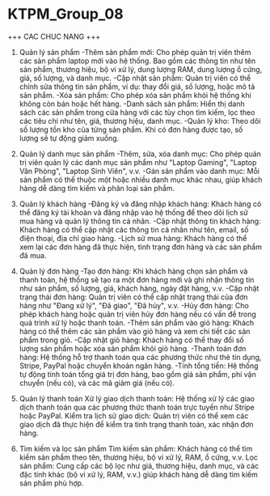 # KTPM_Group_08
+++ CAC CHUC NANG +++
1. Quản lý sản phẩm
-Thêm sản phẩm mới: Cho phép quản trị viên thêm các sản phẩm laptop mới vào hệ thống. Bao gồm các thông tin như tên sản phẩm, thương hiệu, bộ vi xử lý, dung lượng RAM, dung lượng ổ cứng, giá, số lượng, và danh mục.
-Cập nhật sản phẩm: Quản trị viên có thể chỉnh sửa thông tin sản phẩm, ví dụ: thay đổi giá, số lượng, hoặc mô tả sản phẩm.
-Xóa sản phẩm: Cho phép xóa sản phẩm khỏi hệ thống khi không còn bán hoặc hết hàng.
-Danh sách sản phẩm: Hiển thị danh sách các sản phẩm trong cửa hàng với các tùy chọn tìm kiếm, lọc theo các tiêu chí như tên, giá, thương hiệu, danh mục.
-Quản lý kho: Theo dõi số lượng tồn kho của từng sản phẩm. Khi có đơn hàng được tạo, số lượng sẽ tự động giảm xuống.

2. Quản lý danh mục sản phẩm
-Thêm, sửa, xóa danh mục: Cho phép quản trị viên quản lý các danh mục sản phẩm như "Laptop Gaming", "Laptop Văn Phòng", "Laptop Sinh Viên", v.v.
-Gán sản phẩm vào danh mục: Mỗi sản phẩm có thể thuộc một hoặc nhiều danh mục khác nhau, giúp khách hàng dễ dàng tìm kiếm và phân loại sản phẩm.

3. Quản lý khách hàng
-Đăng ký và đăng nhập khách hàng: Khách hàng có thể đăng ký tài khoản và đăng nhập vào hệ thống để theo dõi lịch sử mua hàng và quản lý thông tin cá nhân.
-Cập nhật thông tin khách hàng: Khách hàng có thể cập nhật các thông tin cá nhân như tên, email, số điện thoại, địa chỉ giao hàng.
-Lịch sử mua hàng: Khách hàng có thể xem lại các đơn hàng đã thực hiện, tình trạng đơn hàng và các sản phẩm đã mua.

4. Quản lý đơn hàng
-Tạo đơn hàng: Khi khách hàng chọn sản phẩm và thanh toán, hệ thống sẽ tạo ra một đơn hàng mới và ghi nhận thông tin như sản phẩm, số lượng, giá, khách hàng, ngày đặt hàng, v.v.
-Cập nhật trạng thái đơn hàng: Quản trị viên có thể cập nhật trạng thái của đơn hàng như "Đang xử lý", "Đã giao", "Đã hủy", v.v.
-Hủy đơn hàng: Cho phép khách hàng hoặc quản trị viên hủy đơn hàng nếu có vấn đề trong quá trình xử lý hoặc thanh toán.
-Thêm sản phẩm vào giỏ hàng: Khách hàng có thể thêm các sản phẩm vào giỏ hàng và xem chi tiết các sản phẩm trong giỏ.
-Cập nhật giỏ hàng: Khách hàng có thể thay đổi số lượng sản phẩm hoặc xóa sản phẩm khỏi giỏ hàng.
-Thanh toán đơn hàng: Hệ thống hỗ trợ thanh toán qua các phương thức như thẻ tín dụng, Stripe, PayPal hoặc chuyển khoản ngân hàng.
-Tính tổng tiền: Hệ thống tự động tính toán tổng giá trị đơn hàng, bao gồm giá sản phẩm, phí vận chuyển (nếu có), và các mã giảm giá (nếu có).

6. Quản lý thanh toán
Xử lý giao dịch thanh toán: Hệ thống xử lý các giao dịch thanh toán qua các phương thức thanh toán trực tuyến như Stripe hoặc PayPal.
Kiểm tra lịch sử giao dịch: Quản trị viên có thể xem các giao dịch đã thực hiện để kiểm tra tình trạng thanh toán, xác nhận đơn hàng.

7. Tìm kiếm và lọc sản phẩm
Tìm kiếm sản phẩm: Khách hàng có thể tìm kiếm sản phẩm theo tên, thương hiệu, bộ vi xử lý, RAM, ổ cứng, v.v.
Lọc sản phẩm: Cung cấp các bộ lọc như giá, thương hiệu, danh mục, và các đặc tính khác (bộ vi xử lý, RAM, v.v.) giúp khách hàng dễ dàng tìm kiếm sản phẩm phù hợp.




